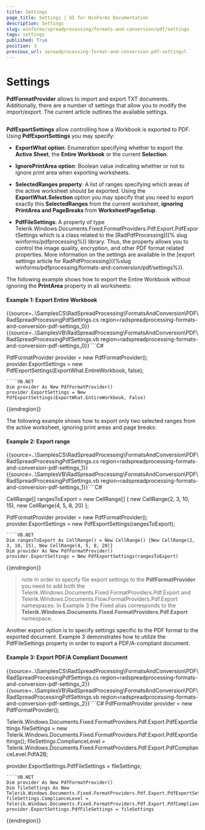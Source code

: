 ```yaml
---
title: Settings
page_title: Settings | UI for WinForms Documentation
description: Settings
slug: winforms/spreadprocessing/formats-and-conversion/pdf/settings
tags: settings
published: True
position: 3
previous_url: spreadprocessing-format-and-conversion-pdf-settingsl
---
```


# Settings



__PdfFormatProvider__ allows to import and export TXT documents. Additionally, there are a number of settings that allow you to modify the import/export. The current article outlines the available settings.
      

## 

__PdfExportSettings__ allow controlling how a Workbook is exported to PDF. Using __PdfExportSettings__ you may specify:
        

* __ExportWhat option__: Enumeration specifying whether to export the __Active Sheet__, the __Entire Workbook__ or the current __Selection__.
            

* __IgnorePrintArea option__: Boolean value indicating whether or not to ignore print area when exporting worksheets.
            

* __SelectedRanges property__: A list of ranges specifying which areas of the active worksheet should be exported. Using the __ExportWhat.Selection__ option you may specify that you need to export exactly this __SelectedRanges__ from the current worksheet, __ignoring PrintArea and PageBreaks__ from __WorksheetPageSetup__.

* __PdfFileSettings__: A property of type Telerik.Windows.Documents.Fixed.FormatProviders.Pdf.Export.PdfExportSettings which is a class related to the [RadPdfProcessing]({% slug winforms/pdfprocessing%}) library. Thus, the property allows you to control the image quality, encryption, and other PDF format related properties. More information on the settings are available in the [export settings article for RadPdfProcessing]({%slug winforms/pdfprocessing/formats-and-conversion/pdf/settings%}).
            

The following example shows how to export the Entire Workbook without ignoring the __PrintArea__ property in all worksheets:

#### Example 1: Export Entire Workbook

	
{{source=..\SamplesCS\RadSpreadProcessing\FormatsAndConversion\PDF\RadSpreadProcessingPdfSettings.cs region=radspreadprocessing-formats-and-conversion-pdf-settings_0}} 
{{source=..\SamplesVB\RadSpreadProcessing\FormatsAndConversion\PDF\RadSpreadProcessingPdfSettings.vb region=radspreadprocessing-formats-and-conversion-pdf-settings_0}}````C#
                
PdfFormatProvider provider = new PdfFormatProvider();
provider.ExportSettings = new PdfExportSettings(ExportWhat.EntireWorkbook, false);

````
````VB.NET
Dim provider As New PdfFormatProvider()
provider.ExportSettings = New PdfExportSettings(ExportWhat.EntireWorkbook, False)

```` 

{{endregion}} 

The following example shows how to export only two selected ranges from the active worksheet, ignoring print areas and page breaks:


#### Example 2: Export range

{{source=..\SamplesCS\RadSpreadProcessing\FormatsAndConversion\PDF\RadSpreadProcessingPdfSettings.cs region=radspreadprocessing-formats-and-conversion-pdf-settings_1}} 
{{source=..\SamplesVB\RadSpreadProcessing\FormatsAndConversion\PDF\RadSpreadProcessingPdfSettings.vb region=radspreadprocessing-formats-and-conversion-pdf-settings_1}}````C#
    
CellRange[] rangesToExport = new CellRange[]
{
    new CellRange(2, 3, 10, 15),
    new CellRange(4, 5, 8, 20)
};
                
PdfFormatProvider provider = new PdfFormatProvider();
provider.ExportSettings = new PdfExportSettings(rangesToExport);

````
````VB.NET
Dim rangesToExport As CellRange() = New CellRange() {New CellRange(2, 3, 10, 15), New CellRange(4, 5, 8, 20)}
Dim provider As New PdfFormatProvider()
provider.ExportSettings = New PdfExportSettings(rangesToExport)

```` 

{{endregion}} 

>note
In order to specify file export settings to the __PdfFormatProvider__ you need to add both the Telerik.Windows.Documents.Fixed.FormatProviders.Pdf.Export and Telerik.Windows.Documents.Flow.FormatProviders.Pdf.Export namespaces. In Example 3 the Fixed alias corresponds to the __Telerik.Windows.Documents.Fixed.FormatProviders.Pdf.Export__ namespace.
>


Another export option is to specify settings specific to the PDF format to the exported document. Example 3 demonstrates how to utilize the PdfFileSettings property in order to export a PDF/A-compliant document.

#### Example 3: Export PDF/A Compliant Document

{{source=..\SamplesCS\RadSpreadProcessing\FormatsAndConversion\PDF\RadSpreadProcessingPdfSettings.cs region=radspreadprocessing-formats-and-conversion-pdf-settings_2}} 
{{source=..\SamplesVB\RadSpreadProcessing\FormatsAndConversion\PDF\RadSpreadProcessingPdfSettings.vb region=radspreadprocessing-formats-and-conversion-pdf-settings_2}}````C#
PdfFormatProvider provider = new PdfFormatProvider();
                
Telerik.Windows.Documents.Fixed.FormatProviders.Pdf.Export.PdfExportSettings fileSettings = new Telerik.Windows.Documents.Fixed.FormatProviders.Pdf.Export.PdfExportSettings();
fileSettings.ComplianceLevel = Telerik.Windows.Documents.Fixed.FormatProviders.Pdf.Export.PdfComplianceLevel.PdfA2B;
    
provider.ExportSettings.PdfFileSettings = fileSettings;

````
````VB.NET
Dim provider As New PdfFormatProvider()
Dim fileSettings As New Telerik.Windows.Documents.Fixed.FormatProviders.Pdf.Export.PdfExportSettings()
fileSettings.ComplianceLevel = Telerik.Windows.Documents.Fixed.FormatProviders.Pdf.Export.PdfComplianceLevel.PdfA2B
provider.ExportSettings.PdfFileSettings = fileSettings

```` 

{{endregion}} 